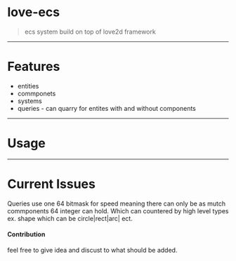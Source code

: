 # love-ecs
> ecs system build on top of love2d framework 
---------- 
# Features
- entities
- commponets 
- systems 
- queries - can quarry for entites with and without components
----------
# Usage
----------
# Current Issues
Queries use one 64 bitmask for speed meaning there can only be as mutch commponents 64 integer can hold.
Which can countered by high level types ex. shape which can be circle|rect|arc| ect.



#### Contribution
feel free to give idea and discust to what should be added. 
